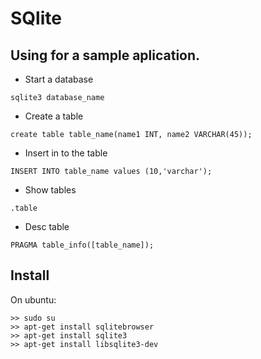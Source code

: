 # SQlite

## Using for a sample aplication.

* Start a database 
```
sqlite3 database_name
```

* Create a table
```
create table table_name(name1 INT, name2 VARCHAR(45));
```

* Insert in to the table
```
INSERT INTO table_name values (10,'varchar');
```

* Show tables
```
.table
```

* Desc table
``` 
PRAGMA table_info([table_name]);
``` 

## Install 

On ubuntu:

```
>> sudo su
>> apt-get install sqlitebrowser
>> apt-get install sqlite3
>> apt-get install libsqlite3-dev
``` 
